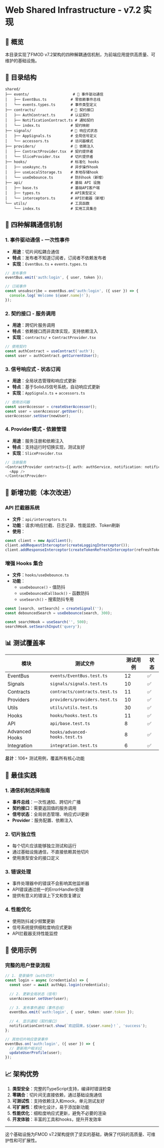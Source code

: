 # Web Shared Infrastructure - v7.2 实现

## 🎯 概览

本目录实现了FMOD v7.2架构的四种解耦通信机制，为前端应用提供高质量、可维护的基础设施。

## 📁 目录结构

```
shared/
├── events/                    # 🎯 事件驱动通信
│   ├── EventBus.ts           # 零依赖事件总线
│   └── events.types.ts       # 事件类型定义
├── contracts/                # 🎯 契约接口
│   ├── AuthContract.ts       # 认证契约
│   ├── NotificationContract.ts # 通知契约
│   └── index.ts              # 契约映射
├── signals/                  # 🎯 响应式状态
│   ├── AppSignals.ts         # 全局信号定义
│   └── accessors.ts          # 访问器模式
├── providers/                # 🎯 依赖注入
│   ├── ContractProvider.tsx  # 契约提供者
│   └── SliceProvider.tsx     # 切片提供者
├── hooks/                    # 标准化 hooks
│   ├── useAsync.ts           # 异步操作hook
│   ├── useLocalStorage.ts    # 本地存储hook
│   └── useDebounce.ts        # 防抖hook（新增）
├── api/                      # 基础 API 设施
│   ├── base.ts               # 基础API客户端
│   ├── types.ts              # API类型定义
│   └── interceptors.ts       # API拦截器（新增）
└── utils/                    # 工具函数
    └── index.ts              # 实用工具集合
```

## 🔄 四种解耦通信机制

### 1. 事件驱动通信 - 一次性事件
- **用途**：切片间松耦合通信
- **特点**：发布者不知道订阅者，订阅者不依赖发布者
- **实现**：`EventBus.ts` + `events.types.ts`

```typescript
// 发布事件
eventBus.emit('auth:login', { user, token });

// 订阅事件
const unsubscribe = eventBus.on('auth:login', ({ user }) => {
  console.log(`Welcome ${user.name}!`);
});
```

### 2. 契约接口 - 服务调用
- **用途**：跨切片服务调用
- **特点**：依赖接口而非具体实现，支持依赖注入
- **实现**：`contracts/` + `ContractProvider.tsx`

```typescript
// 使用契约
const authContract = useContract('auth');
const user = authContract.getCurrentUser();
```

### 3. 信号响应式 - 状态订阅
- **用途**：全局状态管理和响应式更新
- **特点**：基于SolidJS信号系统，自动响应式更新
- **实现**：`AppSignals.ts` + `accessors.ts`

```typescript
// 使用访问器
const userAccessor = createUserAccessor();
const user = userAccessor.getUser();
userAccessor.setUser(newUser);
```

### 4. Provider模式 - 依赖管理
- **用途**：服务注册和依赖注入
- **特点**：支持运行时切换实现，测试友好
- **实现**：`SliceProvider.tsx`

```typescript
// 注册服务
<ContractProvider contracts={{ auth: authService, notification: notificationService }}>
  <App />
</ContractProvider>
```

## 🚀 新增功能（本次改进）

### API 拦截器系统
- **文件**：`api/interceptors.ts`
- **功能**：请求/响应拦截、日志记录、性能监控、Token刷新
- **使用**：
```typescript
const client = new ApiClient();
client.addRequestInterceptor(createLoggingInterceptor());
client.addResponseInterceptor(createTokenRefreshInterceptor(refreshToken));
```

### 增强 Hooks 集合
- **文件**：`hooks/useDebounce.ts`
- **功能**：
  - `useDebounce()` - 值防抖
  - `useDebouncedCallback()` - 函数防抖
  - `useSearch()` - 搜索防抖专用

```typescript
const [search, setSearch] = createSignal('');
const debouncedSearch = useDebounce(search, 300);

const searchHook = useSearch('', 500);
searchHook.setSearchInput('query');
```

## 📊 测试覆盖率

| 模块 | 测试文件 | 测试用例 | 状态 |
|------|----------|----------|------|
| EventBus | `events/EventBus.test.ts` | 12 | ✅ |
| Signals | `signals/signals.test.ts` | 10 | ✅ |
| Contracts | `contracts/contracts.test.ts` | 11 | ✅ |
| Providers | `providers/providers.test.ts` | 10 | ✅ |
| Utils | `utils/utils.test.ts` | 30 | ✅ |
| Hooks | `hooks/hooks.test.ts` | 11 | ✅ |
| API | `api/base.test.ts` | 8 | ✅ |
| Advanced Hooks | `hooks/advanced-hooks.test.ts` | 8 | ✅ |
| Integration | `integration.test.ts` | 6 | ✅ |

**总计**：106+ 测试用例，覆盖所有核心功能

## 🎯 最佳实践

### 1. 通信机制选择指南
- **事件总线**：一次性通知、跨切片广播
- **契约接口**：需要返回值的服务调用
- **信号状态**：全局状态管理、响应式UI更新
- **Provider**：服务配置、依赖注入

### 2. 切片独立性
- 每个切片应该能够独立测试和运行
- 通过基础设施通信，不直接依赖其他切片
- 使用类型安全的接口定义

### 3. 错误处理
- 事件处理器中的错误不会影响其他监听器
- API错误通过统一的ErrorHandler处理
- 提供有意义的错误上下文和恢复建议

### 4. 性能优化
- 使用防抖减少频繁更新
- 信号系统提供细粒度响应式更新
- API拦截器支持性能监控

## 🔧 使用示例

### 完整的用户登录流程
```typescript
// 1. 登录操作（auth切片）
const login = async (credentials) => {
  const user = await authApi.login(credentials);
  
  // 2. 更新全局状态（信号）
  userAccessor.setUser(user);
  
  // 3. 发布事件通知（事件总线）
  eventBus.emit('auth:login', { user, token: user.token });
  
  // 4. 显示通知（契约接口）
  notificationContract.show(`欢迎回来，${user.name}！`, 'success');
};

// 其他切片响应登录事件
eventBus.on('auth:login', ({ user }) => {
  // 更新用户相关UI
  updateUserProfile(user);
});
```

## 📈 架构优势

1. **类型安全**：完整的TypeScript支持，编译时错误检查
2. **零耦合**：切片间无直接依赖，通过基础设施通信
3. **可测试性**：支持依赖注入和mock，单元测试友好
4. **可扩展性**：模块化设计，易于添加新功能
5. **性能优化**：细粒度响应式更新，避免不必要的渲染
6. **开发体验**：丰富的工具和hooks，提升开发效率

---

这个基础设施为FMOD v7.2架构提供了坚实的基础，确保了代码的高质量、可维护性和可扩展性。 